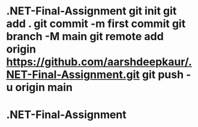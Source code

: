# .NET-Final-Assignment git init git add . git commit -m first commit git branch -M main git remote add origin https://github.com/aarshdeepkaur/.NET-Final-Assignment.git git push -u origin main
# .NET-Final-Assignment
